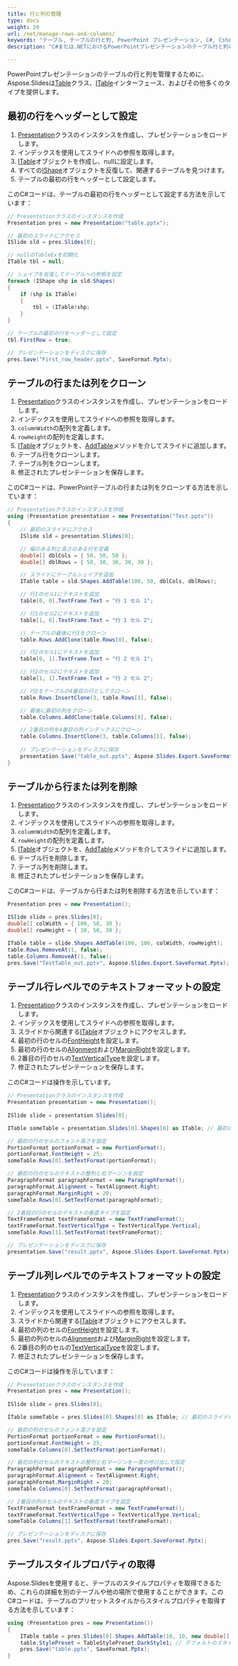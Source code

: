 ```yaml
---
title: 行と列の管理
type: docs
weight: 20
url: /net/manage-rows-and-columns/
keywords: "テーブル, テーブルの行と列, PowerPoint プレゼンテーション, C#, Csharp, Aspose.Slides for .NET"
description: "C#または.NETにおけるPowerPointプレゼンテーションのテーブル行と列の管理"

---
```


PowerPointプレゼンテーションのテーブルの行と列を管理するために、Aspose.Slidesは[Table](https://reference.aspose.com/slides/net/aspose.slides/table/)クラス、[ITable](https://reference.aspose.com/slides/net/aspose.slides/itable/)インターフェース、およびその他多くのタイプを提供します。

## **最初の行をヘッダーとして設定**

1. [Presentation](https://reference.aspose.com/slides/net/aspose.slides/presentation)クラスのインスタンスを作成し、プレゼンテーションをロードします。 
2. インデックスを使用してスライドへの参照を取得します。 
3. [ITable](https://reference.aspose.com/slides/net/aspose.slides/itable/)オブジェクトを作成し、nullに設定します。
4. すべての[IShape](https://reference.aspose.com/slides/net/aspose.slides/ishape/)オブジェクトを反復して、関連するテーブルを見つけます。 
5. テーブルの最初の行をヘッダーとして設定します。

このC#コードは、テーブルの最初の行をヘッダーとして設定する方法を示しています：

```c#
// Presentationクラスのインスタンスを作成
Presentation pres = new Presentation("table.pptx");

// 最初のスライドにアクセス
ISlide sld = pres.Slides[0];

// nullのTableExを初期化
ITable tbl = null;

// シェイプを反復してテーブルへの参照を設定
foreach (IShape shp in sld.Shapes)
{
    if (shp is ITable)
    {
        tbl = (ITable)shp;
    }
}

// テーブルの最初の行をヘッダーとして設定
tbl.FirstRow = true;

// プレゼンテーションをディスクに保存
pres.Save("First_row_header.pptx", SaveFormat.Pptx);
```

## **テーブルの行または列をクローン**

1. [Presentation](https://reference.aspose.com/slides/net/aspose.slides/presentation)クラスのインスタンスを作成し、プレゼンテーションをロードします。 
2. インデックスを使用してスライドへの参照を取得します。 
3. `columnWidth`の配列を定義します。
4. `rowHeight`の配列を定義します。
5. [ITable](https://reference.aspose.com/slides/net/aspose.slides/itable/)オブジェクトを、[AddTable](https://reference.aspose.com/slides/net/aspose.slides/ishapecollection/addtable/)メソッドを介してスライドに追加します。
6. テーブル行をクローンします。
7. テーブル列をクローンします。
8. 修正されたプレゼンテーションを保存します。

このC#コードは、PowerPointテーブルの行または列をクローンする方法を示しています：

```c#
// Presentationクラスのインスタンスを作成
using (Presentation presentation = new Presentation("Test.pptx"))
{
    // 最初のスライドにアクセス
    ISlide sld = presentation.Slides[0];

    // 幅のある列と高さのある行を定義
    double[] dblCols = { 50, 50, 50 };
    double[] dblRows = { 50, 30, 30, 30, 30 };

    // スライドにテーブルシェイプを追加
    ITable table = sld.Shapes.AddTable(100, 50, dblCols, dblRows);

    // 行1のセル1にテキストを追加
    table[0, 0].TextFrame.Text = "行 1 セル 1";

    // 行1のセル2にテキストを追加
    table[1, 0].TextFrame.Text = "行 1 セル 2";

    // テーブルの最後に行1をクローン
    table.Rows.AddClone(table.Rows[0], false);

    // 行2のセル1にテキストを追加
    table[0, 1].TextFrame.Text = "行 2 セル 1";

    // 行2のセル2にテキストを追加
    table[1, 1].TextFrame.Text = "行 2 セル 2";

    // 行2をテーブルの4番目の行としてクローン
    table.Rows.InsertClone(3, table.Rows[1], false);

    // 最後に最初の列をクローン
    table.Columns.AddClone(table.Columns[0], false);

    // 2番目の列を4番目の列インデックスにクローン
    table.Columns.InsertClone(3, table.Columns[1], false);
    
    // プレゼンテーションをディスクに保存 
    presentation.Save("table_out.pptx", Aspose.Slides.Export.SaveFormat.Pptx);
}
```

## **テーブルから行または列を削除**

1. [Presentation](https://reference.aspose.com/slides/net/aspose.slides/presentation)クラスのインスタンスを作成し、プレゼンテーションをロードします。 
2. インデックスを使用してスライドへの参照を取得します。 
3. `columnWidth`の配列を定義します。
4. `rowHeight`の配列を定義します。
5. [ITable](https://reference.aspose.com/slides/net/aspose.slides/itable/)オブジェクトを、[AddTable](https://reference.aspose.com/slides/net/aspose.slides/ishapecollection/addtable/)メソッドを介してスライドに追加します。
6. テーブル行を削除します。
7. テーブル列を削除します。
8. 修正されたプレゼンテーションを保存します。 

このC#コードは、テーブルから行または列を削除する方法を示しています：

```c#
Presentation pres = new Presentation();

ISlide slide = pres.Slides[0];
double[] colWidth = { 100, 50, 30 };
double[] rowHeight = { 30, 50, 30 };

ITable table = slide.Shapes.AddTable(100, 100, colWidth, rowHeight);
table.Rows.RemoveAt(1, false);
table.Columns.RemoveAt(1, false);
pres.Save("TestTable_out.pptx", Aspose.Slides.Export.SaveFormat.Pptx);
```

## **テーブル行レベルでのテキストフォーマットの設定**

1. [Presentation](https://reference.aspose.com/slides/net/aspose.slides/presentation)クラスのインスタンスを作成し、プレゼンテーションをロードします。 
2. インデックスを使用してスライドへの参照を取得します。 
3. スライドから関連する[ITable](https://reference.aspose.com/slides/net/aspose.slides/itable/)オブジェクトにアクセスします。 
4. 最初の行のセルの[FontHeight](https://reference.aspose.com/slides/net/aspose.slides/baseportionformat/fontheight/)を設定します。 
5. 最初の行のセルの[Alignment](https://reference.aspose.com/slides/net/aspose.slides/iparagraphformat/alignment/)および[MarginRight](https://reference.aspose.com/slides/net/aspose.slides/iparagraphformat/marginright/)を設定します。 
6. 2番目の行のセルの[TextVerticalType](https://reference.aspose.com/slides/net/aspose.slides/textframeformat/textverticaltype/)を設定します。
7. 修正されたプレゼンテーションを保存します。

このC#コードは操作を示しています。

```c#
// Presentationクラスのインスタンスを作成
Presentation presentation = new Presentation();
           
ISlide slide = presentation.Slides[0];

ITable someTable = presentation.Slides[0].Shapes[0] as ITable; // 最初のスライドの最初のシェイプがテーブルであると仮定します

// 最初の行のセルのフォント高さを設定
PortionFormat portionFormat = new PortionFormat();
portionFormat.FontHeight = 25;
someTable.Rows[0].SetTextFormat(portionFormat);

// 最初の行のセルのテキストの整列と右マージンを設定
ParagraphFormat paragraphFormat = new ParagraphFormat();
paragraphFormat.Alignment = TextAlignment.Right;
paragraphFormat.MarginRight = 20;
someTable.Rows[0].SetTextFormat(paragraphFormat);

// 2番目の行のセルのテキストの垂直タイプを設定
TextFrameFormat textFrameFormat = new TextFrameFormat();
textFrameFormat.TextVerticalType = TextVerticalType.Vertical;
someTable.Rows[1].SetTextFormat(textFrameFormat);

// プレゼンテーションをディスクに保存
presentation.Save("result.pptx", Aspose.Slides.Export.SaveFormat.Pptx);
```

## **テーブル列レベルでのテキストフォーマットの設定**

1. [Presentation](https://reference.aspose.com/slides/net/aspose.slides/presentation)クラスのインスタンスを作成し、プレゼンテーションをロードします。 
2. インデックスを使用してスライドへの参照を取得します。 
3. スライドから関連する[ITable](https://reference.aspose.com/slides/net/aspose.slides/itable/)オブジェクトにアクセスします。 
4. 最初の列のセルの[FontHeight](https://reference.aspose.com/slides/net/aspose.slides/baseportionformat/fontheight/)を設定します。 
5. 最初の列のセルの[Alignment](https://reference.aspose.com/slides/net/aspose.slides/iparagraphformat/alignment/)および[MarginRight](https://reference.aspose.com/slides/net/aspose.slides/iparagraphformat/marginright/)を設定します。 
6. 2番目の列のセルの[TextVerticalType](https://reference.aspose.com/slides/net/aspose.slides/textframeformat/textverticaltype/)を設定します。
7. 修正されたプレゼンテーションを保存します。 

このC#コードは操作を示しています：

```c#
// Presentationクラスのインスタンスを作成
Presentation pres = new Presentation();
           
ISlide slide = pres.Slides[0];

ITable someTable = pres.Slides[0].Shapes[0] as ITable; // 最初のスライドの最初のシェイプがテーブルであると仮定します

// 最初の列のセルのフォント高さを設定
PortionFormat portionFormat = new PortionFormat();
portionFormat.FontHeight = 25;
someTable.Columns[0].SetTextFormat(portionFormat);

// 最初の列のセルのテキストの整列と右マージンを一度の呼び出しで設定
ParagraphFormat paragraphFormat = new ParagraphFormat();
paragraphFormat.Alignment = TextAlignment.Right;
paragraphFormat.MarginRight = 20;
someTable.Columns[0].SetTextFormat(paragraphFormat);

// 2番目の列のセルのテキストの垂直タイプを設定
TextFrameFormat textFrameFormat = new TextFrameFormat();
textFrameFormat.TextVerticalType = TextVerticalType.Vertical;
someTable.Columns[1].SetTextFormat(textFrameFormat);

// プレゼンテーションをディスクに保存
pres.Save("result.pptx", Aspose.Slides.Export.SaveFormat.Pptx);
```

## **テーブルスタイルプロパティの取得**

Aspose.Slidesを使用すると、テーブルのスタイルプロパティを取得できるため、これらの詳細を別のテーブルや他の場所で使用することができます。このC#コードは、テーブルのプリセットスタイルからスタイルプロパティを取得する方法を示しています：

```c#
using (Presentation pres = new Presentation())
{
    ITable table = pres.Slides[0].Shapes.AddTable(10, 10, new double[] { 100, 150 }, new double[] { 5, 5, 5 });
    table.StylePreset = TableStylePreset.DarkStyle1; // デフォルトのスタイルプリセットテーマを変更
    pres.Save("table.pptx", SaveFormat.Pptx);
}
```